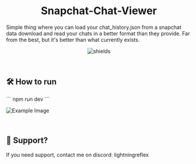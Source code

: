 <h1 align="center" id="title">Snapchat-Chat-Viewer</h1>

<p id="description">Simple thing where you can load your chat_history.json from a snapchat data download and read your chats in a better format than they provide. Far from the best, but it's better than what currently exists.</p>

<p align="center"><img src="https://img.shields.io/github/license/LightningReflex/Snapchat-Chat-Viewer" alt="shields"></p>
<p>&nbsp;</p>

<h2>🛠️ How to run</h2>
<p></p>
```
npm run dev
```

![Example Image](https://a/)
<p>&nbsp;</p>

<h2>💖 Support?</h2>
If you need support, contact me on discord: lightningreflex